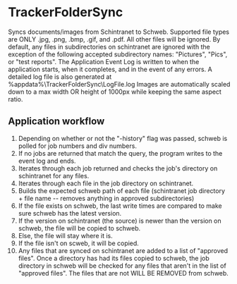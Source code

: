 # TrackerFolderSync
Syncs documents/images from Schintranet to Schweb. Supported file types are ONLY .jpg, .png, .bmp, .gif, and .pdf. All other files will be ignored.
By default, any files in subdirectories on schintranet are ignored with the exception of the following accepted subdirectory names: "Pictures", "Pics", or "test reports".
The Application Event Log is written to when the application starts, when it completes, and in the event of any errors.
A detailed log file is also generated at %appdata%\TrackerFolderSync\LogFile.log
Images are automatically scaled down to a max width OR height of 1000px while keeping the same aspect ratio.

## Application workflow
1. Depending on whether or not the "-history" flag was passed, schweb is polled for job numbers and div numbers.
2. If no jobs are returned that match the query, the program writes to the event log and ends.
3. Iterates through each job returned and checks the job's directory on schintranet for any files.
4. Iterates through each file in the job directory on schintranet.
5. Builds the expected schweb path of each file (schintranet job directory + file name -- removes anything in approved subdirectories)
6. If the file exists on schweb, the last write times are compared to make sure schweb has the latest version.
7. If the version on schintranet (the source) is newer than the version on schweb, the file will be copied to schweb.
8. Else, the file will stay where it is.
9. If the file isn't on scweb, it will be copied.
10. Any files that are synced on schintranet are added to a list of "approved files". Once a directory has had its files copied to schweb, the job directory in schweb will be checked for any files that aren't in the list of "approved files". The files that are not WILL BE REMOVED from schweb.
